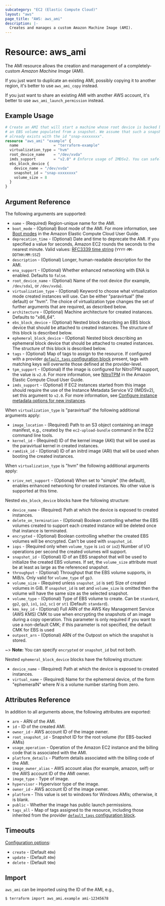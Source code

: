 ```yaml
---
subcategory: "EC2 (Elastic Compute Cloud)"
layout: "aws"
page_title: "AWS: aws_ami"
description: |-
  Creates and manages a custom Amazon Machine Image (AMI).
---
```


# Resource: aws_ami

The AMI resource allows the creation and management of a completely-custom
*Amazon Machine Image* (AMI).

If you just want to duplicate an existing AMI, possibly copying it to another
region, it's better to use `aws_ami_copy` instead.

If you just want to share an existing AMI with another AWS account,
it's better to use `aws_ami_launch_permission` instead.

## Example Usage

```terraform
# Create an AMI that will start a machine whose root device is backed by
# an EBS volume populated from a snapshot. We assume that such a snapshot
# already exists with the id "snap-xxxxxxxx".
resource "aws_ami" "example" {
  name                = "terraform-example"
  virtualization_type = "hvm"
  root_device_name    = "/dev/xvda"
  imds_support        = "v2.0" # Enforce usage of IMDSv2. You can safely remove this line if your application explicitly doesn't support it.
  ebs_block_device {
    device_name = "/dev/xvda"
    snapshot_id = "snap-xxxxxxxx"
    volume_size = 8
  }
}
```

## Argument Reference

The following arguments are supported:

* `name` - (Required) Region-unique name for the AMI.
* `boot_mode` - (Optional) Boot mode of the AMI. For more information, see [Boot modes](https://docs.aws.amazon.com/AWSEC2/latest/UserGuide/ami-boot.html) in the Amazon Elastic Compute Cloud User Guide.
* `deprecation_time` - (Optional) Date and time to deprecate the AMI. If you specified a value for seconds, Amazon EC2 rounds the seconds to the nearest minute. Valid values: [RFC3339 time string](https://tools.ietf.org/html/rfc3339#section-5.8) (`YYYY-MM-DDTHH:MM:SSZ`)
* `description` - (Optional) Longer, human-readable description for the AMI.
* `ena_support` - (Optional) Whether enhanced networking with ENA is enabled. Defaults to `false`.
* `root_device_name` - (Optional) Name of the root device (for example, `/dev/sda1`, or `/dev/xvda`).
* `virtualization_type` - (Optional) Keyword to choose what virtualization mode created instances
  will use. Can be either "paravirtual" (the default) or "hvm". The choice of virtualization type
  changes the set of further arguments that are required, as described below.
* `architecture` - (Optional) Machine architecture for created instances. Defaults to "x86_64".
* `ebs_block_device` - (Optional) Nested block describing an EBS block device that should be
  attached to created instances. The structure of this block is described below.
* `ephemeral_block_device` - (Optional) Nested block describing an ephemeral block device that
  should be attached to created instances. The structure of this block is described below.
* `tags` - (Optional) Map of tags to assign to the resource. If configured with a provider [`default_tags` configuration block](https://registry.terraform.io/providers/hashicorp/aws/latest/docs#default_tags-configuration-block) present, tags with matching keys will overwrite those defined at the provider-level.
* `tpm_support` - (Optional) If the image is configured for NitroTPM support, the value is `v2.0`. For more information, see [NitroTPM](https://docs.aws.amazon.com/AWSEC2/latest/UserGuide/nitrotpm.html) in the Amazon Elastic Compute Cloud User Guide.
* `imds_support` - (Optional) If EC2 instances started from this image should require the use of the Instance Metadata Service V2 (IMDSv2), set this argument to `v2.0`. For more information, see [Configure instance metadata options for new instances](https://docs.aws.amazon.com/AWSEC2/latest/UserGuide/configuring-IMDS-new-instances.html#configure-IMDS-new-instances-ami-configuration).

When `virtualization_type` is "paravirtual" the following additional arguments apply:

* `image_location` - (Required) Path to an S3 object containing an image manifest, e.g., created
  by the `ec2-upload-bundle` command in the EC2 command line tools.
* `kernel_id` - (Required) ID of the kernel image (AKI) that will be used as the paravirtual
  kernel in created instances.
* `ramdisk_id` - (Optional) ID of an initrd image (ARI) that will be used when booting the
  created instances.

When `virtualization_type` is "hvm" the following additional arguments apply:

* `sriov_net_support` - (Optional) When set to "simple" (the default), enables enhanced networking
  for created instances. No other value is supported at this time.

Nested `ebs_block_device` blocks have the following structure:

* `device_name` - (Required) Path at which the device is exposed to created instances.
* `delete_on_termination` - (Optional) Boolean controlling whether the EBS volumes created to
  support each created instance will be deleted once that instance is terminated.
* `encrypted` - (Optional) Boolean controlling whether the created EBS volumes will be encrypted. Can't be used with `snapshot_id`.
* `iops` - (Required only when `volume_type` is `io1` or `io2`) Number of I/O operations per second the
  created volumes will support.
* `snapshot_id` - (Optional) ID of an EBS snapshot that will be used to initialize the created
  EBS volumes. If set, the `volume_size` attribute must be at least as large as the referenced
  snapshot.
* `throughput` - (Optional) Throughput that the EBS volume supports, in MiB/s. Only valid for `volume_type` of `gp3`.
* `volume_size` - (Required unless `snapshot_id` is set) Size of created volumes in GiB.
  If `snapshot_id` is set and `volume_size` is omitted then the volume will have the same size
  as the selected snapshot.
* `volume_type` - (Optional) Type of EBS volume to create. Can be `standard`, `gp2`, `gp3`, `io1`, `io2`, `sc1` or `st1` (Default: `standard`).
* `kms_key_id` - (Optional) Full ARN of the AWS Key Management Service (AWS KMS) CMK to use when encrypting the snapshots of
an image during a copy operation. This parameter is only required if you want to use a non-default CMK;
if this parameter is not specified, the default CMK for EBS is used
* `outpost_arn` - (Optional) ARN of the Outpost on which the snapshot is stored.

~> **Note:** You can specify `encrypted` or `snapshot_id` but not both.

Nested `ephemeral_block_device` blocks have the following structure:

* `device_name` - (Required) Path at which the device is exposed to created instances.
* `virtual_name` - (Required) Name for the ephemeral device, of the form "ephemeralN" where
  *N* is a volume number starting from zero.

## Attributes Reference

In addition to all arguments above, the following attributes are exported:

* `arn` - ARN of the AMI.
* `id` - ID of the created AMI.
* `owner_id` - AWS account ID of the image owner.
* `root_snapshot_id` - Snapshot ID for the root volume (for EBS-backed AMIs)
* `usage_operation` - Operation of the Amazon EC2 instance and the billing code that is associated with the AMI.
* `platform_details` - Platform details associated with the billing code of the AMI.
* `image_owner_alias` - AWS account alias (for example, amazon, self) or the AWS account ID of the AMI owner.
* `image_type` - Type of image.
* `hypervisor` - Hypervisor type of the image.
* `owner_id` - AWS account ID of the image owner.
* `platform` - This value is set to windows for Windows AMIs; otherwise, it is blank.
* `public` - Whether the image has public launch permissions.
* `tags_all` - Map of tags assigned to the resource, including those inherited from the provider [`default_tags` configuration block](https://registry.terraform.io/providers/hashicorp/aws/latest/docs#default_tags-configuration-block).

## Timeouts

[Configuration options](https://developer.hashicorp.com/terraform/language/resources/syntax#operation-timeouts):

* `create` - (Default `40m`)
* `update` - (Default `40m`)
* `delete` - (Default `90m`)

## Import

`aws_ami` can be imported using the ID of the AMI, e.g.,

```
$ terraform import aws_ami.example ami-12345678
```
